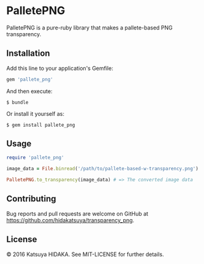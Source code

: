 # PalletePNG

PalletePNG is a pure-ruby library that makes a pallete-based PNG transparency.

## Installation

Add this line to your application's Gemfile:

```ruby
gem 'pallete_png'
```

And then execute:

    $ bundle

Or install it yourself as:

    $ gem install pallete_png

## Usage

```ruby
require 'pallete_png'

image_data = File.binread('/path/to/pallete-based-w-transparency.png')

PalletePNG.to_transparency(image_data) # => The converted image data
```

## Contributing

Bug reports and pull requests are welcome on GitHub at https://github.com/hidakatsuya/transparency_png.

## License

© 2016 Katsuya HIDAKA. See MIT-LICENSE for further details.
